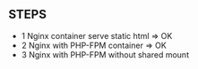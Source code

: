 ## STEPS
- 1 Nginx container serve static html => OK
- 2 Nginx with PHP-FPM container => OK
- 3 Nginx with PHP-FPM without shared mount